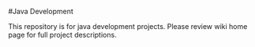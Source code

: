 #Java Development

This repository is for java development projects.
Please review wiki home page for full project descriptions.
